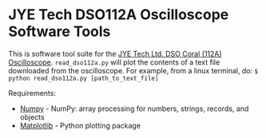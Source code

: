 # JYE Tech DSO112A Oscilloscope Software Tools
This is software tool suite for the [JYE Tech Ltd. DSO Coral (112A) Oscilloscope](https://jyetech.com/dso-coral-112a-oscilloscope/). `read_dso112a.py` will plot the contents of a text file downloaded from the oscilloscope. For example, from a linux terminal, do:
`$ python read_dso112a.py [path_to_text_file]`

Requirements:
* [Numpy](http://www.numpy.org/) - NumPy: array processing for numbers, strings, records, and objects
* [Matplotlib](http://matplotlib.org/) - Python plotting package
